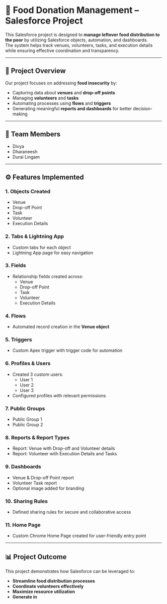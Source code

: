 # 🍴 Food Donation Management – Salesforce Project  

This Salesforce project is designed to **manage leftover food distribution to the poor** by utilizing Salesforce objects, automation, and dashboards.  
The system helps track venues, volunteers, tasks, and execution details while ensuring effective coordination and transparency.  

---

## 📌 Project Overview  

Our project focuses on addressing **food insecurity** by:  
- Capturing data about **venues** and **drop-off points**  
- Managing **volunteers** and **tasks**  
- Automating processes using **flows** and **triggers**  
- Generating meaningful **reports and dashboards** for better decision-making  

---

## 👥 Team Members  
- Divya  
- Dharaneesh  
- Durai Lingam  

---

## ⚙️ Features Implemented  

### 1. **Objects Created**  
- Venue  
- Drop-off Point  
- Task  
- Volunteer  
- Execution Details  

### 2. **Tabs & Lightning App**  
- Custom tabs for each object  
- Lightning App page for easy navigation  

### 3. **Fields**  
- Relationship fields created across:  
  - Venue  
  - Drop-off Point  
  - Task  
  - Volunteer  
  - Execution Details  

### 4. **Flows**  
- Automated record creation in the **Venue object**  

### 5. **Triggers**  
- Custom Apex trigger with trigger code for automation  

### 6. **Profiles & Users**  
- Created 3 custom users:  
  - User 1  
  - User 2  
  - User 3  
- Configured profiles with relevant permissions  

### 7. **Public Groups**  
- Public Group 1  
- Public Group 2  

### 8. **Reports & Report Types**  
- Report: Venue with Drop-off and Volunteer details  
- Report: Volunteer with Execution Details and Tasks  

### 9. **Dashboards**  
- Venue & Drop-off Point report  
- Volunteer Task report  
- Optional image added for branding  

### 10. **Sharing Rules**  
- Defined sharing rules for secure and collaborative access  

### 11. **Home Page**  
- Custom Chrome Home Page created for user-friendly entry point  

---

## 📊 Project Outcome  

This project demonstrates how Salesforce can be leveraged to:  
- **Streamline food distribution processes**  
- **Coordinate volunteers effectively**  
- **Maximize resource utilization**  
- **Generate in**

